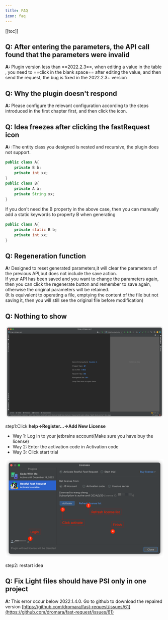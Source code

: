 ```yaml
---
title: FAQ
icon: faq
---
```


[[toc]]

## Q: After entering the parameters, the API call found that the parameters were invalid

**A:** Plugin version less than ==2022.2.3==, when editing a value in the table , you need to ==click in the blank space== after editing the value, and then send the request, the bug is fixed in the 2022.2.3+ version

## Q: Why the plugin doesn't respond

**A:** Please configure the relevant configuration according to the steps introduced in the first chapter first, and then click the icon.

## Q: Idea freezes after clicking the fastRequest icon

**A:** :The entity class you designed is nested and recursive, the plugin does not support.

```java
public class A{
    private B b;
    private int xx;
}
public class B{
    private A a;
    private String xx;
}
```

If you don't need the B property in the above case, then you can manually add a static keywords to property B when generating

```java
public class A{
    private static B b;
    private int xx;
}
```

## Q: Regeneration function

**A:** Designed to reset generated parameters,it will clear the parameters of the previous API,but does not include the save action.  
If your API has been saved and you want to change the parameters again, then you can click the regenerate button and remember to save again, otherwise the original parameters will be retained.  
(It is equivalent to operating a file, emptying the content of the file but not saving it, then you will still see the original file before modification)

## Q: Nothing to show <Badge text="2022.1.4+" type="danger"/>

![](../../.vuepress/public/img/buy/none.png)

<Badge text="Follow these steps to register for licenses" type="danger" vertical="middle"/>

step1:Click **help->Register...->Add New License**

- Way 1: Log in to your jetbrains account(Make sure you have buy the license)
- Way 2: Enter the activation code in Activation code
- Way 3: Click start trial

![](../../.vuepress/public/img/buy/step5.png)

step2: restart idea

## Q: Fix Light files should have PSI only in one project

**A:** This error occur below 2022.1.4.0. Go to github to download the repaired version [https://github.com/dromara/fast-request/issues/61](https://github.com/dromara/fast-request/issues/61)
